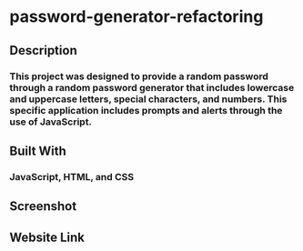 # password-generator-refactoring

## Description

### This project was designed to provide a random password through a random password generator that includes lowercase and uppercase letters, special characters, and numbers. This specific application includes prompts and alerts through the use of JavaScript.

## Built With

### JavaScript, HTML, and CSS

## Screenshot


## Website Link